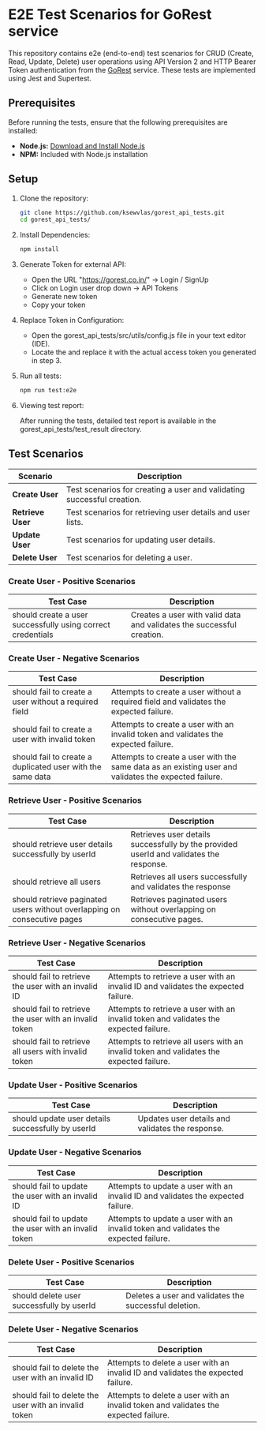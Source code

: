 # E2E Test Scenarios for GoRest service

This repository contains e2e (end-to-end) test scenarios for CRUD (Create, Read, Update, Delete) user operations using API Version 2 and HTTP Bearer Token authentication from the [GoRest](https://gorest.co.in/) service. 
These tests are implemented using Jest and Supertest.

## Prerequisites

Before running the tests, ensure that the following prerequisites are installed:

- **Node.js:** [Download and Install Node.js](https://nodejs.org/)
- **NPM:** Included with Node.js installation

## Setup

1. Clone the repository:
   ```bash
   git clone https://github.com/ksewvlas/gorest_api_tests.git
   cd gorest_api_tests/

2. Install Dependencies:
   ```bash
   npm install

3. Generate Token for external API:
   - Open the URL "https://gorest.co.in/" -> Login / SignUp
   - Click on Login user drop down -> API Tokens
   - Generate new token
   - Copy your token


4. Replace Token in Configuration:
   - Open the gorest_api_tests/src/utils/config.js file in your text editor (IDE).
   - Locate the <validToken> and replace it with the actual access token you generated in step 3.


5. Run all tests:
   ```bash
   npm run test:e2e

6. Viewing test report: 

   After running the tests, detailed test report is available in the gorest_api_tests/test_result directory.



## Test Scenarios

| Scenario                           | Description                                                            |
|------------------------------------|------------------------------------------------------------------------|
| **Create User**                    | Test scenarios for creating a user and validating successful creation. |
| **Retrieve User**                  | Test scenarios for retrieving user details and user lists.             |
| **Update User**                    | Test scenarios for updating user details.                              |
| **Delete User**                    | Test scenarios for deleting a user.                                    |


### Create User - Positive Scenarios
| Test Case                                                    | Description                                                            |
|--------------------------------------------------------------|------------------------------------------------------------------------|
| should create a user successfully using correct credentials  | Creates a user with valid data and validates the successful creation.  |


### Create User - Negative Scenarios
| Test Case                                                  | Description                                                                                         |
|------------------------------------------------------------|-----------------------------------------------------------------------------------------------------|
| should fail to create a user without a required field      | Attempts to create a user without a required field and validates the expected failure.              |
| should fail to create a user with invalid token            | Attempts to create a user with an invalid token and validates the expected failure.                  |
| should fail to create a duplicated user with the same data | Attempts to create a user with the same data as an existing user and validates the expected failure. |


### Retrieve User - Positive Scenarios
| Test Case                                                                | Description                                                                            |
|--------------------------------------------------------------------------|----------------------------------------------------------------------------------------|
| should retrieve user details successfully by userId                      | Retrieves user details successfully by the provided userId and validates the response. |
| should retrieve all users                                                | Retrieves all users successfully and validates the response                            |
| should retrieve paginated users without overlapping on consecutive pages | Retrieves paginated users without overlapping on consecutive pages.                    |

### Retrieve User - Negative Scenarios

| Test Case                                              | Description                                                                              |
|--------------------------------------------------------|------------------------------------------------------------------------------------------|
| should fail to retrieve the user with an invalid ID    | Attempts to retrieve a user with an invalid ID and validates the expected failure.       |
| should fail to retrieve the user with an invalid token | Attempts to retrieve a user with an invalid token and validates the expected failure.    |
| should fail to retrieve all users with invalid token   | Attempts to retrieve all users with an invalid token and validates the expected failure. |


### Update User - Positive Scenarios
| Test Case                                          | Description                                       |
|----------------------------------------------------|---------------------------------------------------|
| should update user details successfully by userId  | Updates user details and validates the response.  |

### Update User - Negative Scenarios
| Test Case                                             | Description                                                                         |
|-------------------------------------------------------|-------------------------------------------------------------------------------------|
| should fail to update the user with an invalid ID     | Attempts to update a user with an invalid ID and validates the expected failure.    |
| should fail to update the user with an invalid token  | Attempts to update a user with an invalid token and validates the expected failure. |


### Delete User - Positive Scenarios
| Test Case                                  | Description                                           |
|--------------------------------------------| ----------------------------------------------------- |
| should delete user successfully by userId  | Deletes a user and validates the successful deletion. |

### Delete User - Negative Scenarios
| Test Case                                             | Description                                                                         |
|-------------------------------------------------------|-------------------------------------------------------------------------------------|
| should fail to delete the user with an invalid ID     | Attempts to delete a user with an invalid ID and validates the expected failure.    |
| should fail to delete the user with an invalid token  | Attempts to delete a user with an invalid token and validates the expected failure. |
